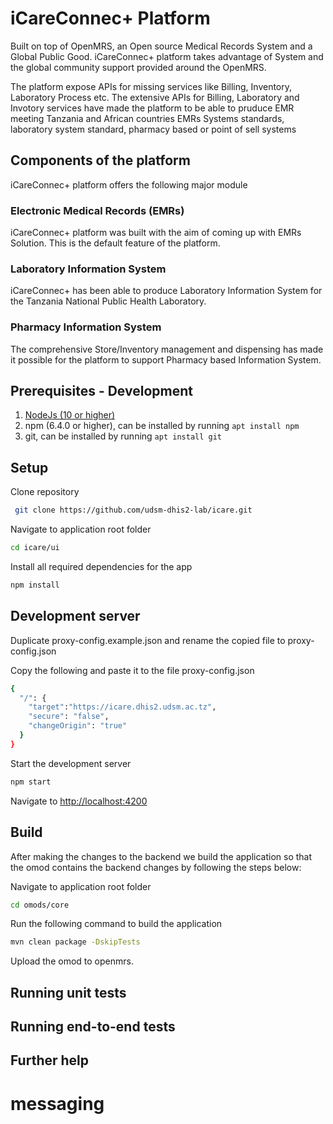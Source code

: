 # iCareConnec+ Platform

Built on top of OpenMRS, an Open source Medical Records System and a Global Public Good. iCareConnec+ platform takes advantage of System and the global community support provided around the OpenMRS.

The platform expose APIs for missing services like Billing, Inventory, Laboratory Process etc. The extensive APIs for Billing, Laboratory and Invotory services have made the platform to be able to pruduce EMR meeting Tanzania and African countries EMRs Systems standards, laboratory system standard, pharmacy based or point of sell systems

## Components of the platform

iCareConnec+ platform offers the following major module

### Electronic Medical Records (EMRs)

iCareConnec+ platform was built with the aim of coming up with EMRs Solution. This is the default feature of the platform.

### Laboratory Information System

iCareConnec+ has been able to produce Laboratory Information System for the Tanzania National Public Health Laboratory.

### Pharmacy Information System

The comprehensive Store/Inventory management and dispensing has made it possible for the platform to support Pharmacy based Information System.

## Prerequisites - Development

1. [NodeJs (10 or higher)](https://nodejs.org)
2. npm (6.4.0 or higher), can be installed by running `apt install npm`
3. git, can be installed by running `apt install git`

## Setup

Clone repository

```bash
 git clone https://github.com/udsm-dhis2-lab/icare.git
```

Navigate to application root folder

```bash
cd icare/ui
```

Install all required dependencies for the app

```bash
npm install
```

## Development server

Duplicate proxy-config.example.json and rename the copied file to proxy-config.json

Copy the following and paste it to the file proxy-config.json

```bash
{
  "/": {
    "target":"https://icare.dhis2.udsm.ac.tz",
    "secure": "false",
    "changeOrigin": "true"
  }
}
```

Start the development server

```bash
npm start
```

Navigate to [http://localhost:4200](http://localhost:4200)

## Build

After making the changes to the backend we build the application so that the omod contains the backend changes by following the steps below:

Navigate to application root folder

```bash
cd omods/core
```

Run the following command to build the application

```bash
mvn clean package -DskipTests
```

Upload the omod to openmrs.

## Running unit tests

## Running end-to-end tests

## Further help
# messaging
